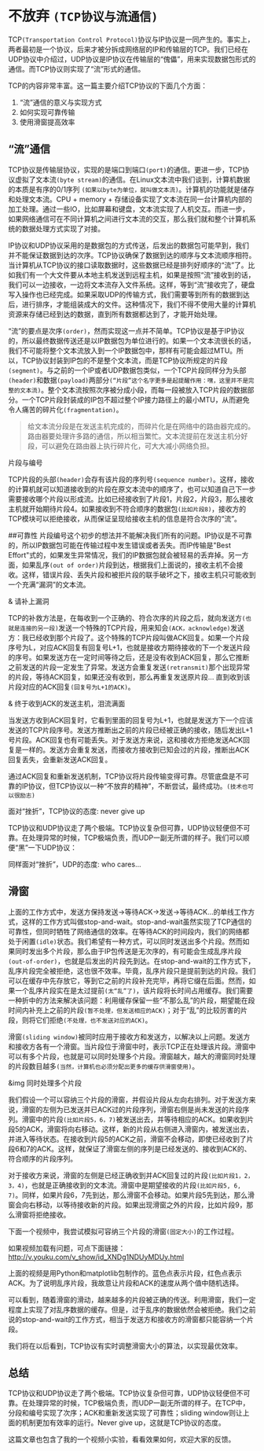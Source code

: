# 不放弃 `(TCP协议与流通信)`
 

TCP`(Transportation Control Protocol)`协议与IP协议是一同产生的。事实上，两者最初是一个协议，后来才被分拆成网络层的IP和传输层的TCP。我们已经在UDP协议中介绍过，UDP协议是IP协议在传输层的“傀儡”，用来实现数据包形式的通信。而TCP协议则实现了“流”形式的通信。

TCP的内容非常丰富。这一篇主要介绍TCP协议的下面几个方面：

1. “流”通信的意义与实现方式
2. 如何实现可靠传输
3. 使用滑窗提高效率
 
## “流”通信
TCP协议是传输层协议，实现的是端口到端口`(port)`的通信。更进一步，TCP协议虚拟了文本流`(byte stream)`的通信。在Linux文本流中我们谈到，计算机数据的本质是有序的0/1序列
`(如果以byte为单位，就叫做文本流)`。计算机的功能就是储存和处理文本流。CPU + memory + 存储设备实现了文本流在同一台计算机内部的加工处理。通过一些IO，比如屏幕和键盘，文本流实现了人机交互。而进一步，如果网络通信可在不同计算机之间进行文本流的交互，那么我们就和整个计算机系统的数据处理方式实现了对接。

IP协议和UDP协议采用的是数据包的方式传送，后发出的数据包可能早到，我们并不能保证数据到达的次序。TCP协议确保了数据到达的顺序与文本流顺序相符。当计算机从TCP协议的接口读取数据时，这些数据已经是排列好顺序的“流”了。比如我们有一个大文件要从本地主机发送到远程主机，如果是按照“流”接收到的话，我们可以一边接收，一边将文本流存入文件系统。这样，等到“流”接收完了，硬盘写入操作也已经完成。如果采取UDP的传输方式，我们需要等到所有的数据到达后，进行排序，才能组装成大的文件。这种情况下，我们不得不使用大量的计算机资源来存储已经到达的数据，直到所有数据都达到了，才能开始处理。

“流”的要点是次序`(order)`，然而实现这一点并不简单。TCP协议是基于IP协议的，所以最终数据传送还是以IP数据包为单位进行的。如果一个文本流很长的话，我们不可能将整个文本流放入到一个IP数据包中，那样有可能会超过MTU。所以，TCP协议封装到IP包的不是整个文本流，而是TCP协议所规定的片段`(segment)`。与之前的一个IP或者UDP数据包类似，一个TCP片段同样分为头部`(header)`和数据`(payload)`两部分`(“片段”这个名字更多是起提醒作用：嘿，这里并不是完整的文本流)`。整个文本流按照次序被分成小段，而每一段被放入TCP片段的数据部分。一个TCP片段封装成的IP包不超过整个IP接力路径上的最小MTU，从而避免令人痛苦的碎片化`(fragmentation)`。

> 给文本流分段是在发送主机完成的，而碎片化是在网络中的路由器完成的。路由器要处理许多路的通信，所以相当繁忙。文本流提前在发送主机分好段，可以避免在路由器上执行碎片化，可大大减小网络负担。

片段与编号

TCP片段的头部`(header)`会存有该片段的序列号`(sequence number)`。这样，接收的计算机就可以知道接收到的片段在原文本流中的顺序了，也可以知道自己下一步需要接收哪个片段以形成流。比如已经接收到了片段1，片段2，片段3，那么接收主机就开始期待片段4。如果接收到不符合顺序的数据包`(比如片段8)`，接收方的TCP模块可以拒绝接收，从而保证呈现给接收主机的信息是符合次序的“流”。
 
##可靠性
片段编号这个初步的想法并不能解决我们所有的问题。IP协议是不可靠的，所以IP数据包可能在传输过程中发生错误或者丢失。而IP传输是"Best
Effort"式的，如果发生异常情况，我们的IP数据包就会被轻易的丢弃掉。另一方面，如果乱序`(out of order)`片段到达，根据我们上面说的，接收主机不会接收。这样，错误片段、丢失片段和被拒片段的联手破坏之下，接收主机只可能收到一个充满“漏洞”的文本流。

& 请补上漏洞

TCP的补救方法是，在每收到一个正确的、符合次序的片段之后，就向发送方`(也就是连接的另一段)`发送一个特殊的TCP片段，用来知会`(ACK，acknowledge)`发送方：我已经收到那个片段了。这个特殊的TCP片段叫做ACK回复。如果一个片段序号为L，对应ACK回复有回复号L+1，也就是接收方期待接收的下一个发送片段的序号。如果发送方在一定时间等待之后，还是没有收到ACK回复，那么它推断之前发送的片段一定发生了异常。发送方会重复发送`(retransmit)`那个出现异常的片段，等待ACK回复，如果还没有收到，那么再重复发送原片段...
直到收到该片段对应的ACK回复`(回复号为L+1的ACK)`。

& 终于收到ACK的发送主机，泪流满面

当发送方收到ACK回复时，它看到里面的回复号为L+1，也就是发送方下一个应该发送的TCP片段序号。发送方推断出之前的片段已经被正确的接收，随后发出L+1号片段。ACK回复也有可能丢失。对于发送方来说，这和接收方拒绝发送ACK回复是一样的。发送方会重复发送，而接收方接收到已知会过的片段，推断出ACK回复丢失，会重新发送ACK回复。

通过ACK回复和重新发送机制，TCP协议将片段传输变得可靠。尽管底盘是不可靠的IP协议，但TCP协议以一种“不放弃的精神”，不断尝试，最终成功。`(技术也可以很励志)`

面对“挫折”，TCP协议的态度: never give up

TCP协议和UDP协议走了两个极端。TCP协议复杂但可靠，UDP协议轻便但不可靠。在处理异常的时候，TCP极端负责，而UDP一副无所谓的样子。我们可以顺便“黑”一下UDP协议：

同样面对“挫折”，UDP的态度: who cares...
 
## 滑窗
上面的工作方式中，发送方保持发送->等待ACK->发送->等待ACK...的单线工作方式，这样的工作方式叫做stop-and-wait。stop-and-wait虽然实现了TCP通信的可靠性，但同时牺牲了网络通信的效率。在等待ACK的时间段内，我们的网络都处于闲置`(idle)`状态。我们希望有一种方式，可以同时发送出多个片段。然而如果同时发出多个片段，那么由于IP包传送是无次序的，有可能会生成乱序片段`(out-of-order)`，也就是后发出的片段先到达。在stop-and-wait的工作方式下，乱序片段完全被拒绝，这也很不效率。毕竟，乱序片段只是提前到达的片段。我们可以在缓存中先存放它，等到它之前的片段补充完毕，再将它缀在后面。然而，如果一个乱序片段实在是太过提前`(太“乱”了)`，该片段将长时间占用缓存。我们需要一种折中的方法来解决该问题：利用缓存保留一些“不那么乱”的片段，期望能在段时间内补充上之前的片段`(暂不处理，但发送相应的ACK)`；对于“乱”的比较厉害的片段，则将它们拒绝`(不处理，也不发送对应的ACK)`。

滑窗`(sliding window)`被同时应用于接收方和发送方，以解决以上问题。发送方和接收方各有一个滑窗。当片段位于滑窗中时，表示TCP正在处理该片段。滑窗中可以有多个片段，也就是可以同时处理多个片段。滑窗越大，越大的滑窗同时处理的片段数目越多`(当然，计算机也必须分配出更多的缓存供滑窗使用)`。

&img 同时处理多个片段

我们假设一个可以容纳三个片段的滑窗，并假设片段从左向右排列。对于发送方来说，滑窗的左侧为已发送并已ACK过的片段序列，滑窗右侧是尚未发送的片段序列。滑窗中的片段`(比如片段5，6，7)`被发送出去，并等待相应的ACK。如果收到片段5的ACK，滑窗将向右移动。这样，新的片段从右侧进入滑窗内，被发送出去，并进入等待状态。在接收到片段5的ACK之前，滑窗不会移动，即使已经收到了片段6和7的ACK。这样，就保证了滑窗左侧的序列是已经发送的、接收到ACK的、符合顺序的片段序列。

对于接收方来说，滑窗的左侧是已经正确收到并ACK回复过的片段`(比如片段1，2，3，4)`，也就是正确接收到的文本流。滑窗中是期望接收的片段`(比如片段5, 6, 7)`。同样，如果片段6，7先到达，那么滑窗不会移动。如果片段5先到达，那么滑窗会向右移动，以等待接收新的片段。如果出现滑窗之外的片段，比如片段9，那么滑窗将拒绝接收。

下面一个视频中，我尝试模拟可容纳三个片段的滑窗`(固定大小)`的工作过程。

如果视频加载有问题，可点下面链接： http://v.youku.com/v_show/id_XNDg1NDUyMDUy.html

上面的视频是用Python和matplotlib包制作的。蓝色点表示片段，红色点表示ACK。为了说明乱序片段，我故意让片段和ACK的速度从两个值中随机选择。

可以看到，随着滑窗的滑动，越来越多的片段被正确的传送。利用滑窗，我们一定程度上实现了对乱序数据的缓存。但是，过于乱序的数据依然会被拒绝。我们之前说的stop-and-wait的工作方式，相当于发送方和接收方的滑窗都只能容纳一个片段。

我们将在以后看到，TCP协议有实时调整滑窗大小的算法，以实现最优效率。

## 总结
TCP协议和UDP协议走了两个极端。TCP协议复杂但可靠，UDP协议轻便但不可靠。在处理异常的时候，TCP极端负责，而UDP一副无所谓的样子。在TCP中，分段和编号实现了次序；ACK和重新发送实现了可靠性；sliding
window则让上面的机制更加有效率的运行。Never give up，这就是TCP协议的态度。

这篇文章也包含了我的一个视频小实验，看看效果如何，欢迎大家的反馈。
